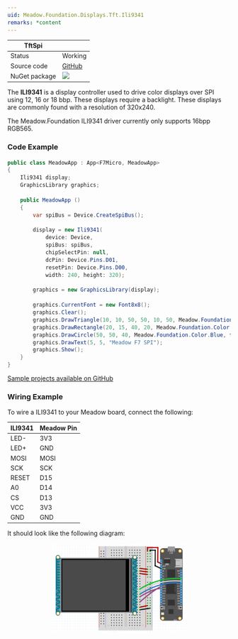 ```yaml
---
uid: Meadow.Foundation.Displays.Tft.Ili9341
remarks: *content
---
```


| TftSpi        |             |
|---------------|-------------|
| Status        | Working     |
| Source code   | [GitHub](https://github.com/WildernessLabs/Meadow.Foundation/tree/master/Source/Meadow.Foundation.Peripherals/Displays.TftSpi) |
| NuGet package | <img src="https://img.shields.io/nuget/v/Meadow.Foundation.Displays.TftSpi.svg?label=Meadow.Foundation.Displays.TftSpi" style="width: auto;" /> |

The **ILI9341** is a display controller used to drive color displays over SPI using 12, 16 or 18 bbp. These displays require a backlight. These displays are commonly found with a resolution of 320x240.

The Meadow.Foundation ILI9341 driver currently only supports 16bpp RGB565.

### Code Example

```csharp
public class MeadowApp : App<F7Micro, MeadowApp>
{
    Ili9341 display;
    GraphicsLibrary graphics;

    public MeadowApp ()
    {
        var spiBus = Device.CreateSpiBus();

        display = new Ili9341(
            device: Device, 
            spiBus: spiBus,
            chipSelectPin: null,
            dcPin: Device.Pins.D01,
            resetPin: Device.Pins.D00,
            width: 240, height: 320);

        graphics = new GraphicsLibrary(display);

        graphics.CurrentFont = new Font8x8();
        graphics.Clear();
        graphics.DrawTriangle(10, 10, 50, 50, 10, 50, Meadow.Foundation.Color.Red);
        graphics.DrawRectangle(20, 15, 40, 20, Meadow.Foundation.Color.Yellow, false);
        graphics.DrawCircle(50, 50, 40, Meadow.Foundation.Color.Blue, false);
        graphics.DrawText(5, 5, "Meadow F7 SPI");
        graphics.Show();
    }
}
```

[Sample projects available on GitHub](https://github.com/WildernessLabs/Meadow.Foundation/tree/master/Source/Meadow.Foundation.Peripherals/Displays.TftSpi/Samples)

### Wiring Example

 To wire a ILI9341 to your Meadow board, connect the following:

| ILI9341 | Meadow Pin |
|---------|------------|
| LED-    | 3V3        |
| LED+    | GND        |
| MOSI    | MOSI       |
| SCK     | SCK        |
| RESET   | D15        |
| A0      | D14        |
| CS      | D13        |
| VCC     | 3V3        |
| GND     | GND        |

It should look like the following diagram:

<img src="../../API_Assets/Meadow.Foundation.Displays.Tft.Ili9341/Ili9341_Fritzing.png" 
    style="width: 60%; display: block; margin-left: auto; margin-right: auto;" />